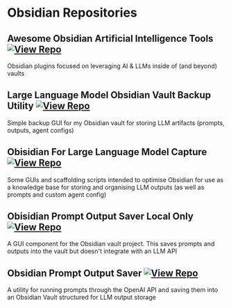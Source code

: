 # Obsidian Repositories

## Awesome Obsidian Artificial Intelligence Tools [![View Repo](https://img.shields.io/badge/view-repo-green)](https://github.com/danielrosehill/Awesome-Obsidian-AI-Tools)
Obsidian plugins focused on leveraging AI & LLMs inside of (and beyond) vaults

## Large Language Model Obsidian Vault Backup Utility [![View Repo](https://img.shields.io/badge/view-repo-green)](https://github.com/danielrosehill/LLM-Obsidian-Vault-Backup-Utility)
Simple backup GUI for my Obsidian vault for storing LLM artifacts (prompts, outputs, agent configs)

## Obisidian For Large Language Model Capture [![View Repo](https://img.shields.io/badge/view-repo-green)](https://github.com/danielrosehill/Obisidian-For-LLM-Capture)
Some GUIs and scaffolding scripts intended to optimise Obsidian for use as a knowledge base for storing and organising LLM outputs (as well as prompts and custom agent config)

## Obisidian Prompt Output Saver Local Only [![View Repo](https://img.shields.io/badge/view-repo-green)](https://github.com/danielrosehill/Obisidian-Prompt-Output-Saver-Local-Only)
A GUI component for the Obsidian vault project. This saves prompts and outputs into the vault but doesn't integrate with an LLM API

## Obsidian Prompt Output Saver [![View Repo](https://img.shields.io/badge/view-repo-green)](https://github.com/danielrosehill/Obsidian-Prompt-Output-Saver)
A utility for running prompts through the OpenAI API and saving them into an Obsidian Vault structured for LLM output storage

